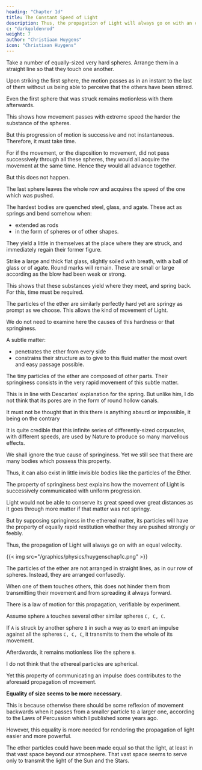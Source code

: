 ```yaml
---
heading: "Chapter 1d"
title: The Constant Speed of Light
description: Thus, the propagation of Light will always go on with an equal velocity
c: "darkgoldenrod"
weight: 7
author: "Christiaan Huygens"
icon: "Christiaan Huygens"
---
```




<!-- For this, it is needful to explain the property which hard bodies must possess to transmit movement from one to another. -->

Take a number of equally-sized very hard spheres. Arrange them in a straight line so that they touch one another.

Upon striking the first sphere, the motion passes as in an instant to the last of them without us being able to perceive that the others have been stirred. 

Even the first sphere that was struck remains motionless with them afterwards. 

This shows how movement passes with extreme speed the harder the substance of the spheres.

But this progression of motion is successive and not instantaneous. Therefore, it must take time. 

For if the movement, or the disposition to movement, did not pass successively through all these spheres, they would all acquire the movement at the same time. Hence they would all advance together.

But this does not happen.

The last sphere leaves the whole row and acquires the speed of the one which was pushed. 

<!-- Moreover there are experiments which demonstrate that all the bodies which we reckon of  -->

The hardest bodies are quenched steel, glass, and agate. These act as springs and bend somehow when:
- extended as rods
- in the form of spheres or of other shapes. 

They yield a little in themselves at the place where they are struck, and immediately regain their former figure. 

Strike a large and thick flat glass, slightly soiled with breath, with a ball of glass or of agate. Round marks will remain. These are small or large according as the blow had been weak or strong. 

This shows that these substances yield where they meet, and spring back. For this, time must be required.


The particles of the ether are similarly perfectly hard yet are springy as prompt as we choose. This allows the kind of movement of Light.

We do not need to examine here the causes of this hardness or that springiness.

<!-- , the consideration of which would lead us too far from our subject.  -->

A subtle matter:
- penetrates the ether from every side
- constrains their structure as to give to this fluid matter the most overt and easy passage possible. 

The tiny particles of the ether are composed of other parts. Their springiness consists in the very rapid movement of this subtle matter.

This is in line with Descartes' explanation for the spring. But unlike him, I do not think that its pores are in the form of round hollow canals.

It must not be thought that in this there is anything absurd or impossible, it being on the contrary 

It is quite credible that this infinite series of differently-sized corpuscles, with different speeds, are used by Nature to produce so many marvellous effects.

We shall ignore the true cause of springiness. Yet we still see that there are many bodies which possess this property.

Thus, it can also exist in little invisible bodies like the particles of the Ether. 

<!-- Also if one wishes to seek for any other way in which the , one will find none which agrees better, , as seems to be necessary, than  -->

The property of springiness best explains how the movement of Light is successively communicated with uniform progression.

<!-- because if this movement should grow slower in proportion as it is shared over a greater quantity of matter, in moving away from the source of the light, it could  -->

Light would not be able to conserve its great speed over great distances as it goes through more matter if that matter was not springy.

But by supposing springiness in the ethereal matter, its particles will have the property of equally rapid restitution whether they are pushed strongly or feebly. 

Thus, the propagation of Light will always go on with an equal velocity.


{{< img src="/graphics/physics/huygenschap1c.png" >}}

The particles of the ether are not arranged in straight lines, as in our row of spheres. Instead, they are arranged confusedly.

When one of them touches others, this does not hinder them from transmitting their movement and from spreading it always forward. 

There is a law of motion for this propagation, verifiable by experiment.

Assume sphere `A` touches several other similar spheres `C, C, C`.

If `A` is struck by another sphere `B` in such a way as to exert an impulse against all the spheres `C, C, C`, it transmits to them the whole of its movement.

Afterdwards, it remains motionless like the sphere `B`.

I do not think that the ethereal particles are spherical.

Yet this property of communicating an impulse does contributes to the aforesaid propagation of movement.

**Equality of size seems to be more necessary.** 

This is because otherwise there should be some reflexion of movement backwards when it passes from a smaller particle to a larger one, according to the Laws of Percussion which I published some years ago.

However, this equality is more needed for rendering the propagation of light easier and more powerful.

The ether particles could have been made equal so that the light, at least in that vast space beyond our atmosphere. That vast space seems to serve only to transmit the light of the Sun and the Stars.


